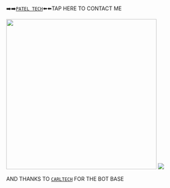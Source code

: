 ➡️➡️[`PATEL TECH`](254768955165)⬅️⬅️TAP HERE TO CONTACT ME 


<img src="https://telegra.ph/file/e8b7c16e84999f67a7759.jpg" widh="400" height="400" />
<a><img src='https://i.imgur.com/LyHic3i.gif'/></a>

AND THANKS TO [`CARLTECH`](https://github.com/Carl165/CARLTECH-INFO) FOR THE BOT BASE





 




